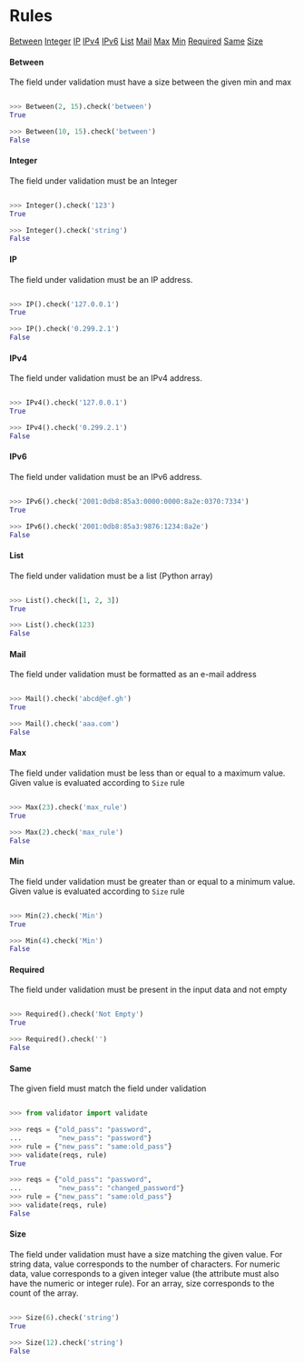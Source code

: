 # Rules

<div>
<p>
<a href="#Between">Between</a>
<a href="#Integer">Integer</a>
<a href="#IP">IP</a>
<a href="#IPv4">IPv4</a>
<a href="#IPv6">IPv6</a>
<a href="#List">List</a>
<a href="#Mail">Mail</a>
<a href="#Max">Max</a>
<a href="#Min">Min</a>
<a href="#Required">Required</a>
<a href="#Same">Same</a>
<a href="#Size">Size</a>
</p>
</div><a name="Between"/>

#### Between
The field under validation must have a size between the given min and max
```python

>>> Between(2, 15).check('between')
True

>>> Between(10, 15).check('between')
False


```
<a name="Integer"/>

#### Integer
The field under validation must be an Integer
```python

>>> Integer().check('123')
True

>>> Integer().check('string')
False


```
<a name="IP"/>

#### IP
The field under validation must be an IP address.
```python

>>> IP().check('127.0.0.1')
True

>>> IP().check('0.299.2.1')
False


```
<a name="IPv4"/>

#### IPv4
The field under validation must be an IPv4 address.
```python

>>> IPv4().check('127.0.0.1')
True

>>> IPv4().check('0.299.2.1')
False


```
<a name="IPv6"/>

#### IPv6
The field under validation must be an IPv6 address.
```python

>>> IPv6().check('2001:0db8:85a3:0000:0000:8a2e:0370:7334')
True

>>> IPv6().check('2001:0db8:85a3:9876:1234:8a2e')
False


```
<a name="List"/>

#### List
The field under validation must be a list (Python array)
```python

>>> List().check([1, 2, 3])
True

>>> List().check(123)
False


```
<a name="Mail"/>

#### Mail
The field under validation must be formatted as an e-mail address
```python

>>> Mail().check('abcd@ef.gh')
True

>>> Mail().check('aaa.com')
False


```
<a name="Max"/>

#### Max
The field under validation must be less than or equal to a maximum value. Given value is evaluated according to `Size` rule
```python

>>> Max(23).check('max_rule')
True

>>> Max(2).check('max_rule')
False


```
<a name="Min"/>

#### Min
The field under validation must be greater than or equal to a minimum value. Given value is evaluated according to `Size` rule
```python

>>> Min(2).check('Min')
True

>>> Min(4).check('Min')
False


```
<a name="Required"/>

#### Required
The field under validation must be present in the input data and not empty
```python

>>> Required().check('Not Empty')
True

>>> Required().check('')
False


```
<a name="Same"/>

#### Same
The given field must match the field under validation
```python

>>> from validator import validate

>>> reqs = {"old_pass": "password",
...         "new_pass": "password"}
>>> rule = {"new_pass": "same:old_pass"}
>>> validate(reqs, rule)
True

>>> reqs = {"old_pass": "password",
...         "new_pass": "changed_password"}
>>> rule = {"new_pass": "same:old_pass"}
>>> validate(reqs, rule)
False


```
<a name="Size"/>

#### Size
The field under validation must have a size matching the given value. For string data, value corresponds to the number of characters. For numeric data, value corresponds to a given integer value (the attribute must also have the numeric or integer rule). For an array, size corresponds to the count of the array.
```python

>>> Size(6).check('string')
True

>>> Size(12).check('string')
False


```
